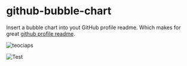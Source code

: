 # github-bubble-chart
Insert a bubble chart into yout GitHub profile readme. Which makes for great [github profile readme](https://docs.github.com/en/free-pro-team@latest/github/setting-up-and-managing-your-github-profile/managing-your-profile-readme).

![teociaps](http://localhost:3000/?username=teociaps&title-size=40&title-color=red)

![Test](http://localhost:3000/?username=test&width=800&height=600)